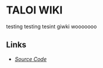 # TALOI WIKI

testing testing tesint giwki wooooooo

## Links

- _[Source Code](https://github.com/NewJumper/Thats-A-Lot-Of-Items)_
